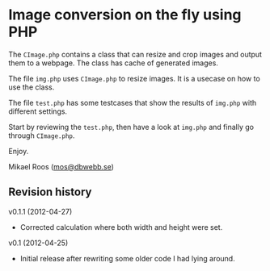 Image conversion on the fly using PHP
=====================================

The `CImage.php` contains a class that can resize and crop images and output them to
a webpage. The class has cache of generated images.

The file `img.php` uses `CImage.php` to resize images. It is a usecase on how to use
the class.

The file `test.php` has some testcases that show the results of `img.php` with different
settings.

Start by reviewing the `test.php`, then have a look at `img.php` and finally go through 
`CImage.php`.

Enjoy.

Mikael Roos (mos@dbwebb.se)


Revision history
----------------

v0.1.1 (2012-04-27) 

* Corrected calculation where both width and height were set.


v0.1 (2012-04-25) 

* Initial release after rewriting some older code I had lying around.
